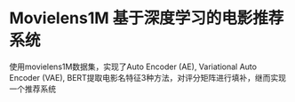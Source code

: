 # Movielens1M 基于深度学习的电影推荐系统
使用movielens1M数据集，实现了Auto Encoder (AE), Variational Auto Encoder (VAE), BERT提取电影名特征3种方法，对评分矩阵进行填补，继而实现一个推荐系统
